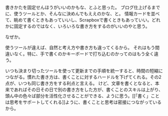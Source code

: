 書きかたを固定せんほうがいいのかもな、とふと思った。
ブログ仕上げるまでに、使うツールとか、そんなに決めんでもええのかな、と。
情報カードを並べて、眺めて書くときもあっていいし、Scrapboxで書くときもあっていい。どれかに固定するのではなく、いろいろな書き方をするのがいいのやと思う。

なぜか。

使うツールが違えば、自然と考え方や書き方も違ってくるから。
それはもう間違いなく。特に、手で書くのかキーボードで打ち込むのかってのはもう全く違う。

いつも決まり切ったツールを使って更新までの手順を統一すると、時間の短縮につながる。慣れた書き方は、書くことに対するハードルを下げてくれる。その2点が、いつも同じ書き方をする利点と言える。
けど、文章を書くとなると、本来であればその日その日で別の書き方をした方が、書くことのスキルは上がり、頭ん中の色々ば部分を活性化させることができる、ように思う。[[「書く」ことは思考をサポートしてくれる]]ように、書くことと思考は密接につながっているから。